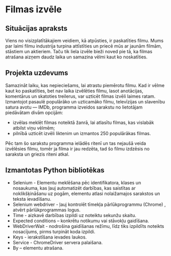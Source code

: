 # Filmas izvēle
## Situācijas apraksts
Viens no visizplatītākajiem veidiem, kā atpūsties, ir paskatīties filmu. Mums par laimi filmu industrija turpina attīstīties un priecē mūs ar jaunām filmām, stāstiem un aktieriem. Taču tik liela izvēle bieži noved pie tā, ka filmas atrašana aizņem daudz laika un samazina vēlmi kaut ko noskatīties.
## Projekta uzdevums
Samazināt laiku, kas nepieciešams, lai atrastu piemērotu filmu. Kad ir vēlme kaut ko paskatīties, bet nav laika izvēlēties filmu, lasot anotācijas, komentārus un skatoties treilerus, var uzticēt filmas izvēli laimes ratam. Izmantojot pasaulē populārāko un uzticamāko filmu, televīzijas un slavenību satura avotu — IMDb, programma izveidos sarakstu no lietotājam piedāvātam divām opcijām:
- izvēlas meklēt filmas noteiktā žanrā, lai atlasītu filmas, kas vislabāk atbilst viņu vēlmēm;
- pilnībā uzticēt izvēli liktenim un izmantos 250 populārākas filmas.

Pēc tam šo sarakstu programma ielādēs ritenī un tas nejaušā veida izvēlēsies filmu, tomēr ja filma ir jau redzēta, tad šo filmu izdzēsis no saraksta un griezis riteni atkal. 

## Izmantotas Python bibliotēkas
- Selenium - Elementu meklēšana pēc identifikatora, klases un nosaukuma, kas ļauj automatizēt darbības, kas saistītas ar noklikšķināšanu uz pogām, elementu atlasi nolaižamajos sarakstos un teksta ievadīšanu.
- Selenium webdriver - ļauj kontrolēt tīmekļa pārlūkprogrammu (Chrome) , atvērt pārlūkprogrammas logus.
- Time - aizkavē darbības izpildi uz noteiktu sekunžu skaitu.
- Expected conditions – konkrētu notikumu vai stāvokļu gaidīšana.
- WebDriverWait - nodrošina gaidīšanas režīmu, līdz tiks izpildīts noteikts nosacījums, pirms turpināt koda izpildi.
- Keys - ierakstīšana ievades laukos.
- Service - ChromeDriver servera palaišana.
- By – elementu atrašana.

